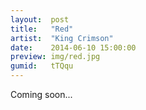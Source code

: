 ```yaml
---
layout:  post
title:   "Red"
artist:  "King Crimson"
date:    2014-06-10 15:00:00
preview: img/red.jpg
gumid:   tTQqu
---
```


Coming soon...

<!-- vim: set tw=79 spell spelllang=en: -->
